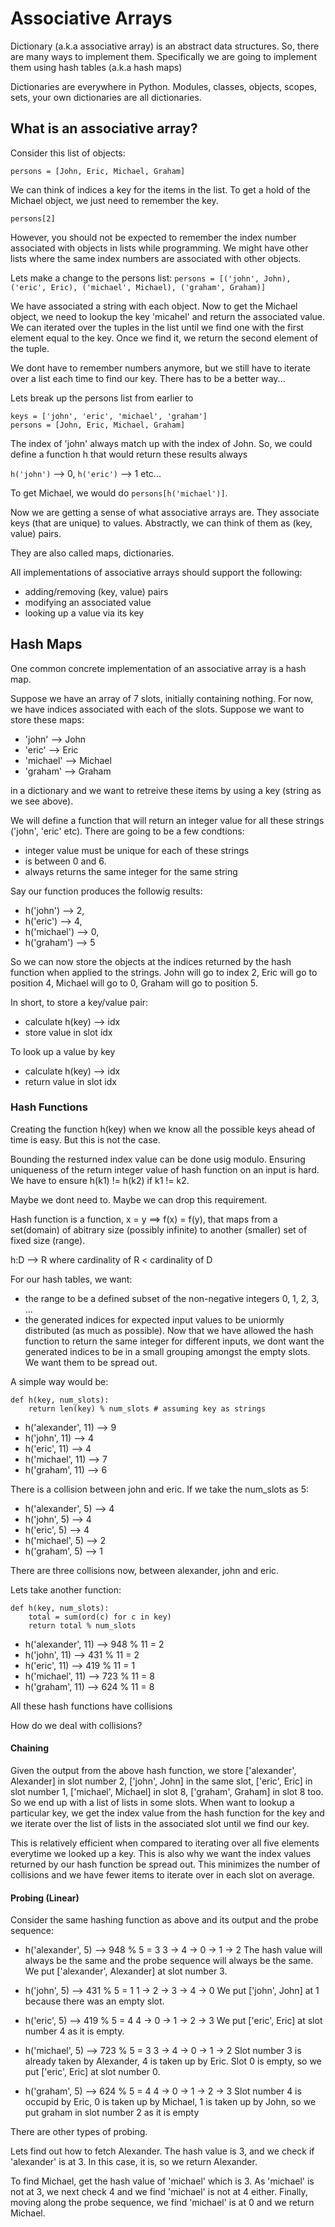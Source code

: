 # Associative Arrays

Dictionary (a.k.a associative array) is an abstract data structures. So, there are many ways to implement them. Specifically we are going to implement them using hash tables (a.k.a hash maps)

Dictionaries are everywhere in Python. Modules, classes, objects, scopes, sets, your own dictionaries are all dictionaries.

## What is an associative array?

Consider this list of objects:

`persons = [John, Eric, Michael, Graham]`

We can think of indices a key for the items in the list. To get a hold of the Michael object, we just need to remember the key.

`persons[2]`

However, you should not be expected to remember the index number associated with objects in lists while programming. We might have other lists where the same index numbers are associated with other objects.

Lets make a change to the persons list:
`persons = [('john', John), ('eric', Eric), ('michael', Michael), ('graham', Graham)]`

We have associated a string with each object. Now to get the Michael object, we need to lookup the key 'micahel' and return the associated value. We can iterated over the tuples in the list until we find one with the first element equal to the key. Once we find it, we return the second element of the tuple.

We dont have to remember numbers anymore, but we still have to iterate over a list each time to find our key. There has to be a better way...

Lets break up the persons list from earlier to
```
keys = ['john', 'eric', 'michael', 'graham']
persons = [John, Eric, Michael, Graham]
```
The index of 'john' always match up with the index of John. So, we could define a function h that would return these results always

`h('john')` --> 0, `h('eric')` --> 1 etc...

To get Michael, we would do `persons[h('michael')]`.

Now we are getting a sense of what associative arrays are. They associate keys (that are unique) to values. Abstractly, we can think of them as (key, value) pairs. 

They are also called maps, dictionaries.

All implementations of associative arrays should support the following:

- adding/removing (key, value) pairs
- modifying an associated value
- looking up a value via its key

## Hash Maps

One common concrete implementation of an associative array is a hash map.

Suppose we have an array of 7 slots, initially containing nothing. For now, we have indices associated with each of the slots. Suppose we want to store these maps:

- 'john' --> John 
- 'eric' --> Eric
- 'michael' --> Michael
- 'graham' --> Graham

in a dictionary and we want to retreive these items by using a key (string as we see above).

We will define a function that will return an integer value for all these strings ('john', 'eric' etc). There are going to be a few condtions:

- integer value must be unique for each of these strings
- is between 0 and 6.
- always returns the same integer for the same string

Say our function produces the followig results:

- h('john') --> 2, 
- h('eric') --> 4, 
- h('michael') --> 0, 
- h('graham') --> 5

So we can now store the objects at the indices returned by the hash function when applied to the strings. John will go to index 2, Eric will go to position 4, Michael will go to 0, Graham will go to position 5.

In short, to store a key/value pair:
- calculate h(key) --> idx
- store value in slot idx

To look up a value by key
- calculate h(key) --> idx
- return value in slot idx

### Hash Functions

Creating the function h(key) when we know all the possible keys ahead of time is easy. But this is not the case. 

Bounding the resturned index value can be done usig modulo. Ensuring uniqueness of the return integer value of hash function on an input is hard. We have to ensure h(k1) != h(k2) if k1 != k2.

Maybe we dont need to. Maybe we can drop this requirement.

Hash function is a function, x = y ==> f(x) = f(y), that maps from a set(domain) of abitrary size (possibly infinite) to another (smaller) set of fixed size (range).

h:D --> R where cardinality of R < cardinality of D

For our hash tables, we want:
- the range to be a defined subset of the non-negative integers 0, 1, 2, 3, ...
- the generated indices for expected input values to be uniormly distributed (as much as possible). Now that we have allowed the hash function to return the same integer for different inputs, we dont want the generated indices to be in a small grouping amongst the empty slots. We want them to be spread out.

A simple way would be:
```
def h(key, num_slots):
    return len(key) % num_slots # assuming key as strings
```
- h('alexander', 11) --> 9
- h('john', 11) --> 4
- h('eric', 11) --> 4
- h('michael', 11) --> 7
- h('graham', 11) --> 6

There is a collision between john and eric. If we take the num_slots as 5:

- h('alexander', 5) --> 4
- h('john', 5) --> 4
- h('eric', 5) --> 4
- h('michael', 5) --> 2
- h('graham', 5) --> 1

There are three collisions now, between alexander, john and eric.

Lets take another function:
```
def h(key, num_slots):
    total = sum(ord(c) for c in key)
    return total % num_slots
```
- h('alexander', 11) --> 948 % 11 = 2
- h('john', 11) --> 431 % 11 = 2
- h('eric', 11) --> 419 % 11 = 1
- h('michael', 11) --> 723 % 11 = 8
- h('graham', 11) --> 624 % 11 = 8

All these hash functions have collisions

How do we deal with collisions?

#### Chaining

Given the output from the above hash function, we store ['alexander', Alexander] in slot number 2, ['john', John] in the same slot, ['eric', Eric] in slot number 1, ['michael', Michael] in slot 8, ['graham', Graham] in slot 8 too. So we end up with a list of lists in some slots. When want to lookup a particular key, we get the index value from the hash function for the key and we iterate over the list of lists in the associated slot until we find our key.

This is relatively efficient when compared to iterating over all five elements everytime we looked up a key. This is also why we want the index values returned by our hash function be spread out. This minimizes the number of collisions and we have fewer items to iterate over in each slot on average.

#### Probing (Linear)

Consider the same hashing function as above and its output and the probe sequence:

- h('alexander', 5) --> 948 % 5 = 3    3 -> 4 -> 0 -> 1 -> 2
The hash value will always be the same and the probe sequence will always be the same. We put ['alexander', Alexander] at slot number 3.

- h('john', 5) --> 431 % 5 = 1         1 -> 2 -> 3 -> 4 -> 0
We put ['john', John] at 1 because there was an empty slot. 

- h('eric', 5) --> 419 % 5 = 4         4 -> 0 -> 1 -> 2 -> 3
We put ['eric', Eric] at slot number 4 as it is empty.

- h('michael', 5) --> 723 % 5 = 3      3 -> 4 -> 0 -> 1 -> 2
Slot number 3 is already taken by Alexander, 4 is taken up by Eric. Slot 0 is empty, so we put ['eric', Eric] at slot number 0.

- h('graham', 5) --> 624 % 5 = 4       4 -> 0 -> 1 -> 2 -> 3
Slot number 4 is occupid by Eric, 0 is taken up by Michael, 1 is taken up by John, so we put graham in slot number 2 as it is empty

There are other types of probing.

Lets find out how to fetch Alexander. The hash value is 3, and we check if 'alexander' is at 3. In this case, it is, so we return Alexander.

To find Michael, get the hash value of 'michael' which is 3. As 'michael' is not at 3, we next check 4 and we find 'michael' is not at 4 either. Finally, moving along the probe sequence, we find 'michael' is at 0 and we return Michael.

